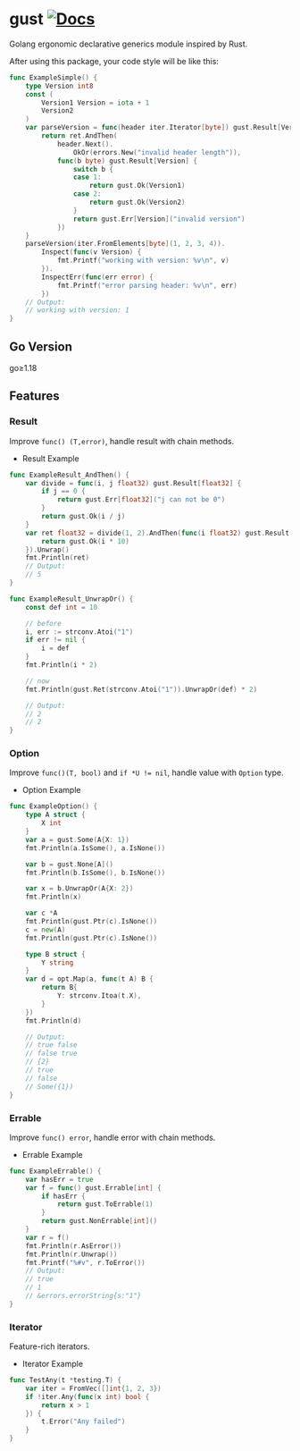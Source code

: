 # gust [![Docs](https://img.shields.io/badge/Docs-pkg.go.dev-blue.svg?style=flat-square)](https://pkg.go.dev/github.com/andeya/gust)

Golang ergonomic declarative generics module inspired by Rust.

After using this package, your code style will be like this:

```go
func ExampleSimple() {
	type Version int8
	const (
		Version1 Version = iota + 1
		Version2
	)
	var parseVersion = func(header iter.Iterator[byte]) gust.Result[Version] {
		return ret.AndThen(
			header.Next().
				OkOr(errors.New("invalid header length")),
			func(b byte) gust.Result[Version] {
				switch b {
				case 1:
					return gust.Ok(Version1)
				case 2:
					return gust.Ok(Version2)
				}
				return gust.Err[Version]("invalid version")
			})
	}
	parseVersion(iter.FromElements[byte](1, 2, 3, 4)).
		Inspect(func(v Version) {
			fmt.Printf("working with version: %v\n", v)
		}).
		InspectErr(func(err error) {
			fmt.Printf("error parsing header: %v\n", err)
		})
	// Output:
	// working with version: 1
}
```

## Go Version

go≥1.18

## Features

### Result

Improve `func() (T,error)`, handle result with chain methods.

- Result Example

```go
func ExampleResult_AndThen() {
	var divide = func(i, j float32) gust.Result[float32] {
		if j == 0 {
			return gust.Err[float32]("j can not be 0")
		}
		return gust.Ok(i / j)
	}
	var ret float32 = divide(1, 2).AndThen(func(i float32) gust.Result[float32] {
		return gust.Ok(i * 10)
	}).Unwrap()
	fmt.Println(ret)
	// Output:
	// 5
}
```

```go
func ExampleResult_UnwrapOr() {
	const def int = 10

	// before
	i, err := strconv.Atoi("1")
	if err != nil {
		i = def
	}
	fmt.Println(i * 2)

	// now
	fmt.Println(gust.Ret(strconv.Atoi("1")).UnwrapOr(def) * 2)

	// Output:
	// 2
	// 2
}
```

### Option

Improve `func()(T, bool)` and `if *U != nil`, handle value with `Option` type.

- Option Example

```go
func ExampleOption() {
	type A struct {
		X int
	}
	var a = gust.Some(A{X: 1})
	fmt.Println(a.IsSome(), a.IsNone())

	var b = gust.None[A]()
	fmt.Println(b.IsSome(), b.IsNone())

	var x = b.UnwrapOr(A{X: 2})
	fmt.Println(x)

	var c *A
	fmt.Println(gust.Ptr(c).IsNone())
	c = new(A)
	fmt.Println(gust.Ptr(c).IsNone())

	type B struct {
		Y string
	}
	var d = opt.Map(a, func(t A) B {
		return B{
			Y: strconv.Itoa(t.X),
		}
	})
	fmt.Println(d)

	// Output:
	// true false
	// false true
	// {2}
	// true
	// false
	// Some({1})
}
```

### Errable

Improve `func() error`, handle error with chain methods.

- Errable Example

```go
func ExampleErrable() {
	var hasErr = true
	var f = func() gust.Errable[int] {
		if hasErr {
			return gust.ToErrable(1)
		}
		return gust.NonErrable[int]()
	}
	var r = f()
	fmt.Println(r.AsError())
	fmt.Println(r.Unwrap())
	fmt.Printf("%#v", r.ToError())
	// Output:
	// true
	// 1
	// &errors.errorString{s:"1"}
}
```

### Iterator

Feature-rich iterators.

- Iterator Example

```go
func TestAny(t *testing.T) {
	var iter = FromVec([]int{1, 2, 3})
	if !iter.Any(func(x int) bool {
		return x > 1
	}) {
		t.Error("Any failed")
	}
}
```